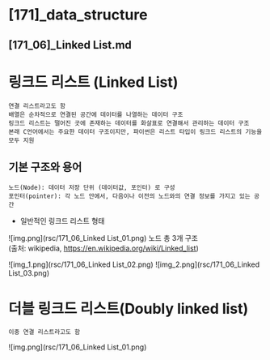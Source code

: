 # [171]_data_structure
## [171_06]_Linked List.md

#  링크드 리스트 (Linked List)
    연결 리스트라고도 함
    배열은 순차적으로 연결된 공간에 데이터를 나열하는 데이터 구조
    링크드 리스트는 떨어진 곳에 존재하는 데이터를 화살표로 연결해서 관리하는 데이터 구조
    본래 C언어에서는 주요한 데이터 구조이지만, 파이썬은 리스트 타입이 링크드 리스트의 기능을 모두 지원

## 기본 구조와 용어
    노드(Node): 데이터 저장 단위 (데이터값, 포인터) 로 구성
    포인터(pointer): 각 노드 안에서, 다음이나 이전의 노드와의 연결 정보를 가지고 있는 공간

* 일반적인 링크드 리스트 형태
  
![img.png](rsc/171_06_Linked List_01.png)
노드 총 3개 구조   
(출처: wikipedia, https://en.wikipedia.org/wiki/Linked_list)

![img_1.png](rsc/171_06_Linked List_02.png)
![img_2.png](rsc/171_06_Linked List_03.png)


# 더블 링크드 리스트(Doubly linked list) 
    이중 연결 리스트라고도 함
![img.png](rsc/171_06_Linked List_01.png)


